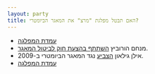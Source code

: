 ```yaml
---
layout: party
title: האם תבטל מפלגת "מרצ" את המאגר הביומטרי?
---
```


* <i class="fa fa-newspaper-o"></i> [עמדת המפלגה](https://archive.today/gjQpX#selection-2809.2-2809.214)
* <i class="fa fa-newspaper-o"></i> מנחם הורוביץ [השתתף בהצעת חוק לביטול המאגר](http://www.mako.co.il/nexter-archive/Article-5a73491c10e6631006.htm).
* <i class="fa fa-bank"></i> אילן גילאון
  [הצביע](https://oknesset.org/vote/652/) נגד המאגר הביומטרי ב-2009.
* <i class="fa fa-envelope"></i> [עמדת המפלגה](../docs/meretz-aya.png)
